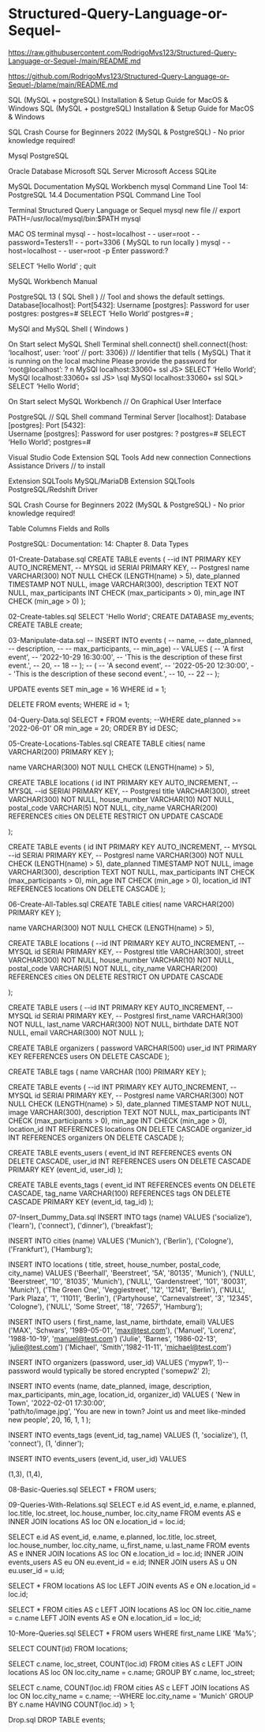 # Structured-Query-Language-or-Sequel-

https://raw.githubusercontent.com/RodrigoMvs123/Structured-Query-Language-or-Sequel-/main/README.md

https://github.com/RodrigoMvs123/Structured-Query-Language-or-Sequel-/blame/main/README.md
 

SQL (MySQL + postgreSQL) Installation & Setup Guide for MacOS & Windows
SQL (MySQL + postgreSQL) Installation & Setup Guide for MacOS & Windows

SQL Crash Course for Beginners 2022 (MySQL & PostgreSQL) - No prior knowledge required!

Mysql
PostgreSQL

Oracle Database
Microsoft SQL Server
Microsoft Access
SQLite

MySQL Documentation
MySQL Workbench
mysql Command Line Tool
14: PostgreSQL 14.4 Documentation
PSQL Command Line Tool

Terminal Structured Query Language or Sequel 
mysql
new file // export PATH=/usr/local/mysql/bin:$PATH
mysql

MAC OS terminal 
mysql - - host=localhost - - user=root - - password=Testers1! - - port=3306 ( MySQL to run locally ) 
mysql - - host=localhost - - user=root -p
Enter password:?

SELECT ‘Hello World’ 
;
quit 

MySQL Workbench Manual

PostgreSQL 13 ( SQL Shell ) // Tool and shows the default settings.
Database[localhost]:
Port[5432]:
Username [postgres]:
Password for user postgres:
postgres=# SELECT ‘Hello World’
postgres=# ;

MySQl and MySQL Shell ( Windows ) 


On Start select 
MySQL Shell
Terminal 
shell.connect()
shell.connect({host: ‘localhost’, user: ‘root’ // port: 3306}) // Identifier that tells ( MySQL) That it is running on the local machine
Please provide the password for ‘root@localhost’: ?
n
MySQl localhost:33060+ ssl JS> SELECT ‘Hello World’;
MySQl localhost:33060+ ssl JS> \sql
MySQl localhost:33060+ ssl SQL> SELECT ‘Hello World’;

On Start select 
MySQL Workbench // On Graphical User Interface 

PostgreSQL // SQL Shell command 
Terminal
Server [localhost]: 
Database [postgres]:
Port [5432]:  
Username [postgres]:
Password for user postgres: ?
postgres=# SELECT ‘Hello World’;
postgres=#

Visual Studio Code
Extension SQL Tools 
Add new connection 
Connections Assistance 
Drivers // to install

Extension SQLTools MySQL/MariaDB
Extension SQLTools PostgreSQL/Redshift Driver 

SQL Crash Course for Beginners 2022 (MySQL & PostgreSQL) - No prior knowledge required!


Table
Columns 
Fields and Rolls

PostgreSQL: Documentation: 14: Chapter 8. Data Types


01-Create-Database.sql
CREATE TABLE events (
--id INT PRIMARY KEY AUTO_INCREMENT, -- MYSQL 
id SERIAl PRIMARY KEY, -- Postgresl 
name VARCHAR(300) NOT NULL CHECK (LENGTH(name) > 5),
date_planned TIMESTAMP NOT NULL,
image VARCHAR(300),
description TEXT NOT NULL,
max_participants INT CHECK (max_participants > 0),
min_age INT CHECK (min_age > 0)
);

02-Create-tables.sql
SELECT 'Hello World';
CREATE DATABASE my_events;
        CREATE TABLE create;
        
03-Manipulate-data.sql
-- INSERT INTO events (
--     name, 
--     date_planned, 
--     description, 
--     -- max_participants, 
--     min_age)
--     VALUES (
--         'A first event', 
--         '2022-10-29 16:30:00', 
--         'This is the description of these first event.',
--         20,
--         18
--         );
--     (
--         'A second event', 
--         '2022-05-20 12:30:00', 
--         'This is the description of these second event.',
--         10,
--         22
--     );

UPDATE events
SET min_age = 16
WHERE id = 1;

DELETE FROM events;
WHERE id = 1;
    
04-Query-Data.sql
SELECT * FROM events; 
--WHERE date_planned >= '2022-06-01' OR min_age = 20;
ORDER BY id DESC;

05-Create-Locations-Tables.sql
CREATE TABLE cities(
    name VARCHAR(200) PRIMARY KEY 
);

name VARCHAR(300) NOT NULL CHECK (LENGTH(name) > 5),


CREATE TABLE locations (
  id INT PRIMARY KEY AUTO_INCREMENT, -- MYSQL 
--id SERIAl PRIMARY KEY, -- Postgresl 
  title VARCHAR(300),
  street VARCHAR(300) NOT NULL,
  house_number VARCHAR(10) NOT NULL,
  postal_code VARCHAR(5) NOT NULL,
  city_name VARCHAR(200) REFERENCES cities ON DELETE RESTRICT ON UPDATE CASCADE 

);

CREATE TABLE events (
id INT PRIMARY KEY AUTO_INCREMENT, -- MYSQL 
--id SERIAl PRIMARY KEY, -- Postgresl 
name VARCHAR(300) NOT NULL CHECK (LENGTH(name) > 5),
date_planned TIMESTAMP NOT NULL,
image VARCHAR(300),
description TEXT NOT NULL,
max_participants INT CHECK (max_participants > 0),
min_age INT CHECK (min_age > 0), 
location_id INT REFERENCES locations ON DELETE CASCADE
);

06-Create-All-Tables.sql
CREATE TABLE cities(
    name VARCHAR(200) PRIMARY KEY 
);

name VARCHAR(300) NOT NULL CHECK (LENGTH(name) > 5),


CREATE TABLE locations (
  --id INT PRIMARY KEY AUTO_INCREMENT, -- MYSQL 
  id SERIAl PRIMARY KEY, -- Postgresl 
  title VARCHAR(300),
  street VARCHAR(300) NOT NULL,
  house_number VARCHAR(10) NOT NULL,
  postal_code VARCHAR(5) NOT NULL,
  city_name VARCHAR(200) REFERENCES cities ON DELETE RESTRICT ON UPDATE CASCADE 

);

CREATE TABLE users (
--id INT PRIMARY KEY AUTO_INCREMENT, -- MYSQL 
id SERIAl PRIMARY KEY, -- Postgresl
first_name VARCHAR(300) NOT NULL,
last_name VARCHAR(300) NOT NULL,
birthdate DATE NOT NULL, 
email VARCHAR(300) NOT NULL 
);

CREATE TABLE organizers (
    password VARCHAR(500)
    user_id INT PRIMARY KEY REFERENCES users ON DELETE CASCADE
);

CREATE TABLE tags (
  name VARCHAR (100) PRIMARY KEY 
);

CREATE TABLE events (
--id INT PRIMARY KEY AUTO_INCREMENT, -- MYSQL 
id SERIAl PRIMARY KEY, -- Postgresl 
name VARCHAR(300) NOT NULL CHECK (LENGTH(name) > 5),
date_planned TIMESTAMP NOT NULL,
image VARCHAR(300),
description TEXT NOT NULL,
max_participants INT CHECK (max_participants > 0),
min_age INT CHECK (min_age > 0), 
location_id INT REFERENCES locations ON DELETE CASCADE
organizer_id INT REFERENCES organizers ON DELETE CASCADE
);

CREATE TABLE events_users (
  event_id INT REFERENCES events ON DELETE CASCADE,
  user_id INT REFERENCES users ON DELETE CASCADE
  PRIMARY KEY (event_id, user_id)
);

CREATE TABLE events_tags (
  event_id INT REFERENCES events ON DELETE CASCADE,
  tag_name VARCHAR(100) REFERENCES tags ON DELETE CASCADE
  PRIMARY KEY (event_id, tag_id)
);


07-Insert_Dummy_Data.sql
INSERT INTO tags (name)
VALUES ('socialize'), ('learn'), ('connect'), ('dinner'), ('breakfast');

INSERT INTO cities (name)
VALUES ('Munich'), ('Berlin'), ('Cologne'), ('Frankfurt'), ('Hamburg');

INSERT INTO locations ( title, street, house_number, postal_code, city_name)
VALUES
('Beerhall', 'Beerstreet', '5A', '80135', 'Munich'),
('NULL', 'Beerstreet', '10', '81035', 'Munich'),
('NULL', 'Gardenstreet', '101', '80031', 'Munich'), 
('The Green One', 'Veggiestreet', '12', '12141', 'Berlin'),
('NULL', 'Park Plaza', '1', '11011', 'Berlin'),
('Partyhouse', 'Carnevalstreet', '3', '12345', 'Cologne'), 
('NULL', 'Some Street', '18', '72657', 'Hamburg');

INSERT INTO users ( first_name, last_name, birthdate, email)
VALUES 
('MAX', 'Schwars', '1989-05-01', 'max@test.com'),
('Manuel', 'Lorenz', '1988-10-19', 'manuel@test.com')
('Julie', 'Barnes', '1986-02-13', 'julie@test.com')
('Michael', 'Smith','1982-11-11', 'michael@test.com')

INSERT INTO organizers (password, user_id)
VALUES
('mypw1', 1)--password would typically be stored encrypted
('somepw2' 2);

INSERT INTO events (name, date_planned, image, description, max_participants, min_age, location_id, organizer_id)
VALUES
(
   'New in Town',
   '2022-02-01 17:30:00',   
   'path/to/image.jpg',
   'You are new in town? Joint us and meet like-minded new people',
   20,
   16,
   1,
   1
);


INSERT INTO events_tags (event_id, tag_name)
VALUES
   (1, 'socialize'),
   (1, 'connect'),
   (1, 'dinner');

INSERT INTO events_users (event_id, user_id)
VALUES
   
   (1,3),
   (1,4),
   




08-Basic-Queries.sql
SELECT * FROM users;

09-Queries-With-Relations.sql
SELECT 
    e.id AS event_id, 
    e.name, 
    e.planned, 
    loc.title, 
    loc.street, 
    loc.house_number, 
    loc.city_name 
FROM events AS e
INNER JOIN locations AS loc ON e.location_id = loc.id; 

SELECT 
    e.id AS event_id, 
    e.name, 
    e.planned, 
    loc.title, 
    loc.street, 
    loc.house_number, 
    loc.city_name, 
    u_first_name,
    u.last_name
FROM events AS e
INNER JOIN locations AS loc ON e.location_id = loc.id; 
INNER JOIN events_users AS eu ON eu.event_id = e.id;
INNER JOIN users AS u ON eu.user_id = u.id;

SELECT * FROM locations AS loc
LEFT JOIN events AS e ON e.location_id = loc.id;

SELECT * FROM cities AS c
LEFT JOIN locations AS loc ON loc.citie_name = c.name
LEFT JOIN events AS e ON e.location_id = loc_id;

10-More-Queries.sql
SELECT * FROM users
WHERE first_name LIKE 'Ma%';

SELECT COUNT(id) FROM locations;  

SELECT c.name, loc_street, COUNT(loc.id) FROM cities AS c
LEFT JOIN locations AS loc ON loc.city_name = c.name; 
GROUP BY c.name, loc_street;

SELECT c.name, COUNT(loc.id) FROM cities AS c
LEFT JOIN locations AS loc ON loc.city_name = c.name; 
--WHERE loc.city_name = 'Munich'
GROUP BY c.name
HAVING COUNT(loc.id) > 1;


Drop.sql
DROP TABLE events;
